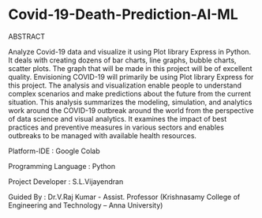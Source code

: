 # Covid-19-Death-Prediction-AI-ML
ABSTRACT

Analyze Covid-19 data and visualize it using Plot library Express in Python. It deals 
with creating dozens of bar charts, line graphs, bubble charts, scatter plots. The graph 
that will be made in this project will be of excellent quality. Envisioning COVID-19 
will primarily be using Plot library Express for this project. The analysis and 
visualization enable people to understand complex scenarios and make predictions 
about the future from the current situation. This analysis summarizes the modeling, 
simulation, and analytics work around the COVID-19 outbreak around the world 
from the perspective of data science and visual analytics. It examines the impact of 
best practices and preventive measures in various sectors and enables outbreaks to 
be managed with available health resources.

Platform-IDE : Google Colab

Programming Language : Python

Project Developer : S.L.Vijayendran

Guided By : Dr.V.Raj Kumar - Assist. Professor 
(Krishnasamy College of Engineering and Technology – Anna University)
